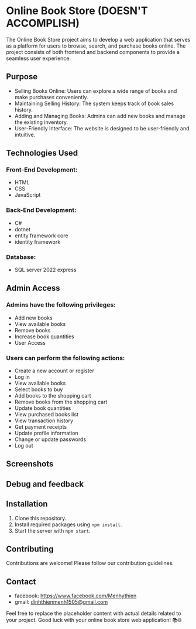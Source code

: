 ﻿# Online Book Store (DOESN'T ACCOMPLISH)
The Online Book Store project aims to develop a web application that serves as a platform for users to browse, search, and purchase books online. The project consists of both frontend and backend components to provide a seamless user experience.

## Purpose
- Selling Books Online: Users can explore a wide range of books and make purchases conveniently.
- Maintaining Selling History: The system keeps track of book sales history.
- Adding and Managing Books: Admins can add new books and manage the existing inventory.
- User-Friendly Interface: The website is designed to be user-friendly and intuitive.
  
## Technologies Used
### Front-End Development:
- HTML
- CSS
- JavaScript
### Back-End Development:
- C# 
- dotnet
- entity framework core
- identity framework
### Database:
- SQL server 2022 express
  
## Admin Access
### Admins have the following privileges:
- Add new books
- View available books
- Remove books
- Increase book quantities
- User Access

### Users can perform the following actions:
- Create a new account or register
- Log in
- View available books
- Select books to buy
- Add books to the shopping cart
- Remove books from the shopping cart
- Update book quantities
- View purchased books list
- View transaction history
- Get payment receipts
- Update profile information
- Change or update passwords
- Log out
  
## Screenshots

## Debug and feedback

## Installation
1. Clone this repository.
2. Install required packages using `npm install`.
3. Start the server with `npm start`.

## Contributing
Contributions are welcome! Please follow our contribution guidelines.

## Contact
- facebook: https://www.facebook.com/Menhythien
- gmail: dinhthienmenh1505@gmail.com
  
Feel free to replace the placeholder content with actual details related to your project. Good luck with your online book store web application! 📚🌐
